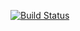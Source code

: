 [![Build Status](https://6b72-92-92-218-189.ngrok-free.app/buildStatus/icon?job=Deployment)](https://6b72-92-92-218-189.ngrok-free.app/job/Deployment/)
